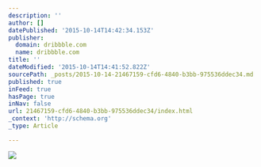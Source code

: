 ```yaml
---
description: ''
author: []
datePublished: '2015-10-14T14:42:34.153Z'
publisher:
  domain: dribbble.com
  name: dribbble.com
title: ''
dateModified: '2015-10-14T14:41:52.822Z'
sourcePath: _posts/2015-10-14-21467159-cfd6-4840-b3bb-975536ddec34.md
published: true
inFeed: true
hasPage: true
inNav: false
url: 21467159-cfd6-4840-b3bb-975536ddec34/index.html
_context: 'http://schema.org'
_type: Article

---
```

![](https://d13yacurqjgara.cloudfront.net/users/2014/screenshots/1940815/colorable-5.png)